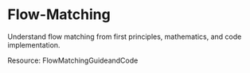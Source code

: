 # Flow-Matching
Understand flow matching from first principles, mathematics, and code implementation.

Resource: FlowMatchingGuideandCode

